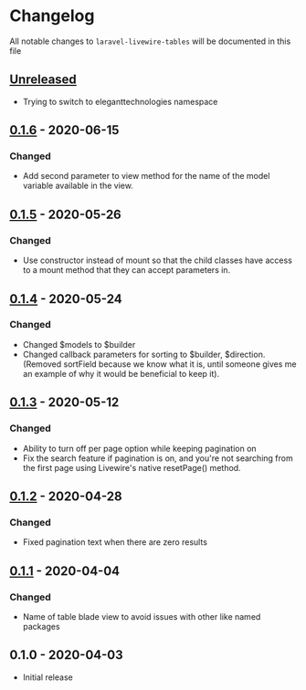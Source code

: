 # Changelog

All notable changes to `laravel-livewire-tables` will be documented in this file

## [Unreleased]
- Trying to switch to eleganttechnologies namespace

## [0.1.6] - 2020-06-15

### Changed

- Add second parameter to view method for the name of the model variable available in the view.

## [0.1.5] - 2020-05-26

### Changed

- Use constructor instead of mount so that the child classes have access to a mount method that they can accept parameters in.

## [0.1.4] - 2020-05-24

### Changed

- Changed $models to $builder
- Changed callback parameters for sorting to $builder, $direction. (Removed sortField because we know what it is, until someone gives me an example of why it would be beneficial to keep it).

## [0.1.3] - 2020-05-12

### Changed

- Ability to turn off per page option while keeping pagination on
- Fix the search feature if pagination is on, and you're not searching from the first page using Livewire's native resetPage() method.

## [0.1.2] - 2020-04-28

### Changed

- Fixed pagination text when there are zero results

## [0.1.1] - 2020-04-04

### Changed

- Name of table blade view to avoid issues with other like named packages

## 0.1.0 - 2020-04-03

- Initial release

[Unreleased]: https://github.com/eleganttechnologies/laravel-livewire-tables/compare/v0.1.6...development
[0.1.6]: https://github.com/eleganttechnologies/laravel-livewire-tables/compare/v0.1.5...v0.1.6
[0.1.5]: https://github.com/eleganttechnologies/laravel-livewire-tables/compare/v0.1.4...v0.1.5
[0.1.4]: https://github.com/eleganttechnologies/laravel-livewire-tables/compare/v0.1.3...v0.1.4
[0.1.3]: https://github.com/eleganttechnologies/laravel-livewire-tables/compare/v0.1.2...v0.1.3
[0.1.2]: https://github.com/eleganttechnologies/laravel-livewire-tables/compare/v0.1.1...v0.1.2
[0.1.1]: https://github.com/eleganttechnologies/laravel-livewire-tables/compare/v0.1.0...v0.1.1
